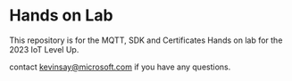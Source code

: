# Hands on Lab

This repository is for the MQTT, SDK and Certificates Hands on lab for the 2023 IoT Level Up.

contact kevinsay@microsoft.com if you have any questions.
